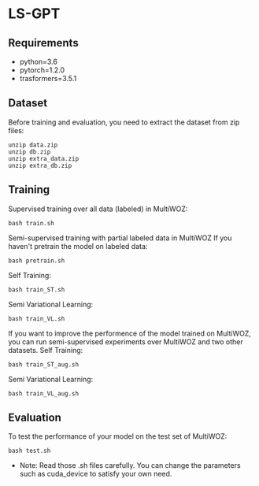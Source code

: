 # LS-GPT
## Requirements
* python=3.6
* pytorch=1.2.0
* trasformers=3.5.1
## Dataset
Before training and evaluation, you need to extract the dataset from zip files:
```
unzip data.zip
unzip db.zip
unzip extra_data.zip
unzip extra_db.zip
```
## Training
Supervised training over all data (labeled) in MultiWOZ:
```
bash train.sh
```
Semi-supervised training with partial labeled data in MultiWOZ
If you haven't pretrain the model on labeled data:
```
bash pretrain.sh
```
  Self Training:
```
bash train_ST.sh
```
  Semi Variational Learning:
```
bash train_VL.sh
```
If you want to improve the performence of the model trained on MultiWOZ, you can run semi-supervised experiments over MultiWOZ and two other datasets.
   Self Training:
```
bash train_ST_aug.sh
```
   Semi Variational Learning:
```
bash train_VL_aug.sh
```

## Evaluation 
To test the performance of your model on the test set of MultiWOZ:
```
bash test.sh
```

* Note: Read those .sh files carefully. You can change the parameters such as cuda_device to satisfy your own need.
   
